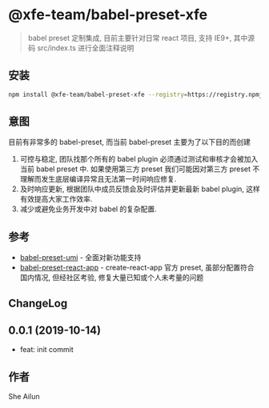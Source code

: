 # @xfe-team/babel-preset-xfe

> babel preset 定制集成, 目前主要针对日常 react 项目, 支持 IE9+, 其中源码 src/index.ts 进行全面注释说明

## 安装

```bash
npm install @xfe-team/babel-preset-xfe --registry=https://registry.npmjs.org/
```

## 意图

目前有非常多的 babel-preset, 而当前 babel-preset 主要为了以下目的而创建

1. 可控与稳定, 团队找那个所有的 babel plugin 必须通过测试和审核才会被加入当前 babel preset 中. 如果使用第三方 preset 我们可能因对第三方 preset 不理解而发生底层编译异常且无法第一时间响应修复.
2. 及时响应更新, 根据团队中成员反馈会及时评估并更新最新 babel plugin, 这样有效提高大家工作效率.
3. 减少或避免业务开发中对 babel 的复杂配置.

## 参考
* [babel-preset-umi](https://www.npmjs.com/search?q=babel-preset-umi) - 全面对新功能支持
* [babel-preset-react-app](https://www.npmjs.com/search?q=babel-preset-react-app) - create-react-app 官方 preset, 虽部分配置符合国内情况, 但经社区考验, 修复大量已知或个人未考量的问题

## ChangeLog

## 0.0.1 (2019-10-14)

* feat: init commit

## 作者
She Ailun

